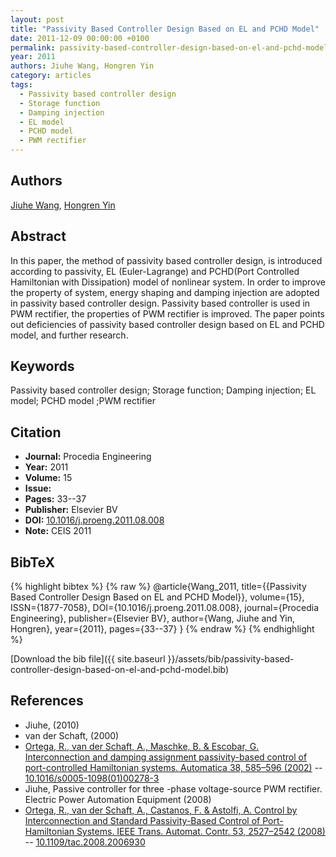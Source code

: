 ```yaml
---
layout: post
title: "Passivity Based Controller Design Based on EL and PCHD Model"
date: 2011-12-09 00:00:00 +0100
permalink: passivity-based-controller-design-based-on-el-and-pchd-model
year: 2011
authors: Jiuhe Wang, Hongren Yin
category: articles
tags:
  - Passivity based controller design
  - Storage function
  - Damping injection
  - EL model
  - PCHD model
  - PWM rectifier
---
```

 
## Authors
[Jiuhe Wang](authors/jiuhe-wang), [Hongren Yin](authors/hongren-yin)
 
## Abstract
In this paper, the method of passivity based controller design, is introduced according to passivity, EL (Euler-Lagrange) and PCHD(Port Controlled Hamiltonian with Dissipation) model of nonlinear system. In order to improve the property of system, energy shaping and damping injection are adopted in passivity based controller design. Passivity based controller is used in PWM rectifier, the properties of PWM rectifier is improved. The paper points out deficiencies of passivity based controller design based on EL and PCHD model, and further research.
 
## Keywords
Passivity based controller design; Storage function; Damping injection; EL model; PCHD model ;PWM rectifier
 
## Citation
- **Journal:** Procedia Engineering
- **Year:** 2011
- **Volume:** 15
- **Issue:** 
- **Pages:** 33--37
- **Publisher:** Elsevier BV
- **DOI:** [10.1016/j.proeng.2011.08.008](https://doi.org/10.1016/j.proeng.2011.08.008)
- **Note:** CEIS 2011
 
## BibTeX
{% highlight bibtex %}
{% raw %}
@article{Wang_2011,
  title={{Passivity Based Controller Design Based on EL and PCHD Model}},
  volume={15},
  ISSN={1877-7058},
  DOI={10.1016/j.proeng.2011.08.008},
  journal={Procedia Engineering},
  publisher={Elsevier BV},
  author={Wang, Jiuhe and Yin, Hongren},
  year={2011},
  pages={33--37}
}
{% endraw %}
{% endhighlight %}
 
[Download the bib file]({{ site.baseurl }}/assets/bib/passivity-based-controller-design-based-on-el-and-pchd-model.bib)
 
## References
- Jiuhe, (2010)
- van der Schaft, (2000)
- [Ortega, R., van der Schaft, A., Maschke, B. & Escobar, G. Interconnection and damping assignment passivity-based control of port-controlled Hamiltonian systems. Automatica 38, 585–596 (2002)](interconnection-and-damping-assignment-passivity-based-control-of-port-controlled-hamiltonian-systems) -- [10.1016/s0005-1098(01)00278-3](https://doi.org/10.1016/s0005-1098(01)00278-3)
- Jiuhe, Passive controller for three -phase voltage-source PWM rectifier. Electric Power Automation Equipment (2008)
- [Ortega, R., van der Schaft, A., Castanos, F. & Astolfi, A. Control by Interconnection and Standard Passivity-Based Control of Port-Hamiltonian Systems. IEEE Trans. Automat. Contr. 53, 2527–2542 (2008)](control-by-interconnection-and-standard-passivity-based-control-of-port-hamiltonian-systems) -- [10.1109/tac.2008.2006930](https://doi.org/10.1109/tac.2008.2006930)

